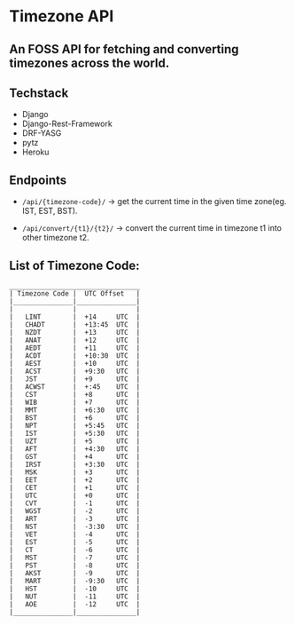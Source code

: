 # Timezone API

## An FOSS API for fetching and converting timezones across the world.

## Techstack

- Django
- Django-Rest-Framework
- DRF-YASG
- pytz
- Heroku

## Endpoints

- `/api/{timezone-code}/` -> get the current time in the given time zone(eg. IST, EST, BST).

- `/api/convert/{t1}/{t2}/` -> convert the current time in timezone t1 into other timezone t2.

## List of Timezone Code:

```
_________________________________
| Timezone Code |  UTC Offset   |
|_______________|_______________|
|               |               |
|   LINT        |  +14     UTC  |
|   CHADT       |  +13:45  UTC  |
|   NZDT        |  +13     UTC  |
|   ANAT        |  +12     UTC  |
|   AEDT        |  +11     UTC  |
|   ACDT        |  +10:30  UTC  |
|   AEST        |  +10     UTC  |
|   ACST        |  +9:30   UTC  |
|   JST         |  +9      UTC  |
|   ACWST       |  +:45    UTC  |
|   CST         |  +8      UTC  |
|   WIB         |  +7      UTC  |
|   MMT         |  +6:30   UTC  |
|   BST         |  +6      UTC  |
|   NPT         |  +5:45   UTC  |
|   IST         |  +5:30   UTC  |
|   UZT         |  +5      UTC  |
|   AFT         |  +4:30   UTC  |
|   GST         |  +4      UTC  |
|   IRST        |  +3:30   UTC  |
|   MSK         |  +3      UTC  |
|   EET         |  +2      UTC  |
|   CET         |  +1      UTC  |
|   UTC         |  +0      UTC  |
|   CVT         |  -1      UTC  |
|   WGST        |  -2      UTC  |
|   ART         |  -3      UTC  |
|   NST         |  -3:30   UTC  |
|   VET         |  -4      UTC  |
|   EST         |  -5      UTC  |
|   CT          |  -6      UTC  |
|   MST         |  -7      UTC  |
|   PST         |  -8      UTC  |
|   AKST        |  -9      UTC  |
|   MART        |  -9:30   UTC  |
|   HST         |  -10     UTC  |
|   NUT         |  -11     UTC  |
|   AOE         |  -12     UTC  |
|_______________|_______________|
```

